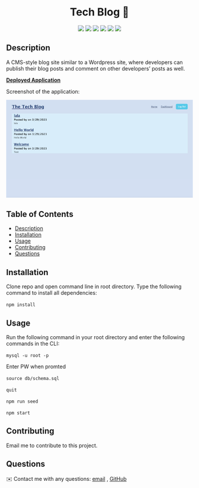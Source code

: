 <h1 align="center">Tech Blog  📝 </h1>

<p align="center">
    <img src="https://img.shields.io/badge/javascript-yellow" />
    <img src="https://img.shields.io/badge/express-orange" />
    <img src="https://img.shields.io/badge/sequelize-blue"  />
    <img src="https://img.shields.io/badge/handlebars-red"  />
    <img src="https://img.shields.io/badge/mySQL-blue"  />
    <img src="https://img.shields.io/badge/dotenv-green" />
</p>
   
## Description

A CMS-style blog site similar to a Wordpress site, where developers can publish their blog posts and comment on other developers’ posts as well.

**[Deployed Application](https://)**
  
Screenshot of the application:
  
![tech blog:](/public/imgs/screenshot.png)
   
## Table of Contents
- [Description](#description)
- [Installation](#installation)
- [Usage](#usage)
- [Contributing](#contributing)
- [Questions](#questions)

## Installation
Clone repo and open command line in root directory. Type the following command to install all dependencies:

`npm install`
  
## Usage
  
Run the following command in your root directory and enter the following commands in the CLI:

`mysql -u root -p`

Enter PW when promted

`source db/schema.sql`

`quit`

`npm run seed`
  
`npm start`


## Contributing
Email me to contribute to this project.

## Questions
✉️ Contact me with any questions: [email](mailto:girardipm@gmail.com) , [GitHub](https://github.com/pmgirardi)<br />
